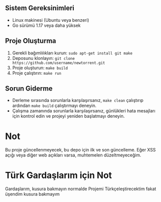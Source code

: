 ## Sistem Gereksinimleri
* Linux makinesi (Ubuntu veya benzeri)
* Go sürümü 1.17 veya daha yüksek

## Proje Oluşturma
1. Gerekli bağımlılıkları kurun: `sudo apt-get install git make`
2. Deposunu klonlayın: `git clone https://github.com/username/newtorrent.git`
3. Proje oluşturun: `make build`
4. Proje çalıştırın: `make run`

## Sorun Giderme
* Derleme sırasında sorunlarla karşılaşırsanız, `make clean` çalıştırıp ardından `make build` çalıştırmayı deneyin.
* Çalışma zamanında sorunlarla karşılaşırsanız, günlükleri hata mesajları için kontrol edin ve projeyi yeniden başlatmayı deneyin.

# Not
Bu proje güncellenmeyecek, bu depo için ilk ve son güncelleme. Eğer XSS açığı veya diğer web açıkları varsa, muhtemelen düzeltmeyeceğim.

# Türk Gardaşlarım için Not
Gardaşlarım, kusura bakmayın normalde Projemi Türkçeleştirecektim fakat üşendim kusura bakmayım
